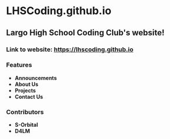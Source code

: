 # LHSCoding.github.io
## Largo High School Coding Club's website!

### Link to website: https://lhscoding.github.io

### Features
* **Announcements**
* **About Us**
* **Projects**
* **Contact Us**

### Contributors
* **S-Orbital**
* **D4LM**
